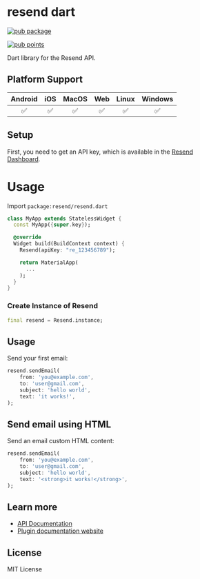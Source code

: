 # resend dart

[![pub package](https://img.shields.io/pub/v/resend.svg)](https://pub.dev/packages/resend)

[![pub points](https://img.shields.io/pub/points/resend?color=2E8B57&label=pub%20points)](https://pub.dev/packages/resend/score)

Dart library for the Resend API.

## Platform Support

| Android | iOS | MacOS | Web | Linux | Windows |
| :-----: | :-: | :---: | :-: | :---: | :-----: |
|   ✅    | ✅  |  ✅   | ✅  |  ✅   |   ✅    |

## Setup

First, you need to get an API key, which is available in the [Resend Dashboard](https://resend.com).

# Usage

Import `package:resend/resend.dart`

```dart
class MyApp extends StatelessWidget {
  const MyApp({super.key});

  @override
  Widget build(BuildContext context) {
    Resend(apiKey: "re_123456789");

    return MaterialApp(
      ...
    );
  }
}
```

### Create Instance of Resend

```dart
final resend = Resend.instance;
```

## Usage

Send your first email:

```dart
resend.sendEmail(
    from: 'you@example.com',
    to: 'user@gmail.com',
    subject: 'hello world',
    text: 'it works!',
);
```

## Send email using HTML

Send an email custom HTML content:

```dart
resend.sendEmail(
    from: 'you@example.com',
    to: 'user@gmail.com',
    subject: 'hello world',
    text: '<strong>it works!</strong>',
);
```

## Learn more

- [API Documentation](https://dipenmaharjan.com.np/)
- [Plugin documentation website](https://dipenmaharjan.com.np/)

## License

MIT License
